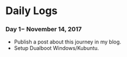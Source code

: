 # Daily Logs

### Day 1− November 14, 2017

* Publish a post about this journey in my blog.
* Setup Dualboot Windows/Kubuntu.